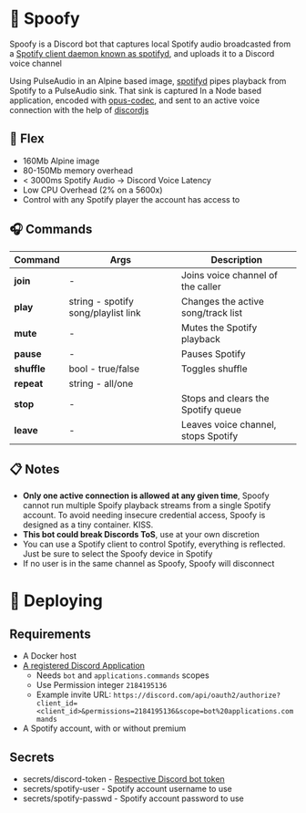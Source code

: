 # :whale2: Spoofy

Spoofy is a Discord bot that captures local Spotify audio broadcasted from a [Spotify client daemon known as spotifyd](https://github.com/Spotifyd/spotifyd), and uploads it to a Discord voice channel

Using PulseAudio in an Alpine based image, [spotifyd](https://github.com/Spotifyd/spotifyd) pipes playback from Spotify to a PulseAudio sink. That sink is captured In a Node based application, encoded with [opus-codec](https://opus-codec.org/), and sent to an active voice connection with the help of [discordjs](https://discord.js.org/#/)

## :fox_face: Flex

- 160Mb Alpine image
- 80-150Mb memory overhead
- < 3000ms Spotify Audio -> Discord Voice Latency
- Low CPU Overhead (2% on a 5600x)
- Control with any Spotify player the account has access to

## :headphones: Commands

| Command     | Args                                | Description                         |
| ----------- | ----------------------------------- | ----------------------------------- |
| **join**    | -                                   | Joins voice channel of the caller   |
| **play**    | string - spotify song/playlist link | Changes the active song/track list  |
| **mute**    | -                                   | Mutes the Spotify playback          |
| **pause**   | -                                   | Pauses Spotify                      |
| **shuffle** | bool - true/false                   | Toggles shuffle                     |
| **repeat**  | string - all/one                    |                                     |
| **stop**    | -                                   | Stops and clears the Spotify queue  |
| **leave**   | -                                   | Leaves voice channel, stops Spotify |

## :clipboard: Notes

- **Only one active connection is allowed at any given time**, Spoofy cannot run multiple Spoify playback streams from a single Spotify account. To avoid needing insecure credential access, Spoofy is designed as a tiny container. KISS.
- **This bot could break Discords ToS**, use at your own discretion
- You can use a Spotify client to control Spotify, everything is reflected. Just be sure to select the Spoofy device in Spotify
- If no user is in the same channel as Spoofy, Spoofy will disconnect

# :whale: Deploying

## Requirements

- A Docker host
- [A registered Discord Application](https://github.com/reactiflux/discord-irc/wiki/Creating-a-discord-bot-&-getting-a-token)
  - Needs `bot` and `applications.commands` scopes
  - Use Permission integer `2184195136`
  - Example invite URL: `https://discord.com/api/oauth2/authorize?client_id=<client_id>&permissions=2184195136&scope=bot%20applications.commands`
- A Spotify account, with or without premium

## Secrets

- secrets/discord-token - [Respective Discord bot token](https://github.com/reactiflux/discord-irc/wiki/Creating-a-discord-bot-&-getting-a-token)
- secrets/spotify-user - Spotify account username to use
- secrets/spotify-passwd - Spotify account password to use

